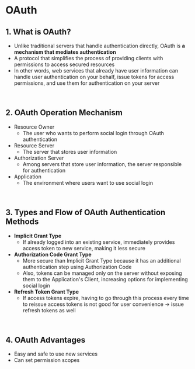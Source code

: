 # OAuth

## 1. What is OAuth?

- Unlike traditional servers that handle authentication directly, OAuth is **a mechanism that mediates authentication**
- A protocol that simplifies the process of providing clients with permissions to access secured resources
- In other words, web services that already have user information can handle user authentication on your behalf, issue tokens for access permissions, and use them for authentication on your server

<br/>

## 2. OAuth Operation Mechanism

- Resource Owner
  - The user who wants to perform social login through OAuth authentication
- Resource Server
  - The server that stores user information
- Authorization Server
  - Among servers that store user information, the server responsible for authentication
- Application
  - The environment where users want to use social login

<br/>

## 3. Types and Flow of OAuth Authentication Methods

- **Implicit Grant Type**
  - If already logged into an existing service, immediately provides access token to new service, making it less secure
- **Authorization Code Grant Type**
  - More secure than Implicit Grant Type because it has an additional authentication step using Authorization Code
  - Also, tokens can be managed only on the server without exposing them to the Application's Client, increasing options for implementing social login
- **Refresh Token Grant Type**
  - If access tokens expire, having to go through this process every time to reissue access tokens is not good for user convenience → issue refresh tokens as well

<br/>

## 4. OAuth Advantages

- Easy and safe to use new services
- Can set permission scopes
